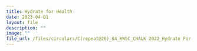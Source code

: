 ```yaml
---
title: Hydrate for Health
date: 2023-04-01
layout: file
description: ""
image: ""
file_url: /files/circulars/C(repeat@26)_84_KWSC_CHALK 2022_Hydrate For Health_yh.pdf
---
```

